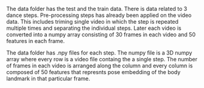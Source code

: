 The data folder has the test and the train data. There is data related to 3 dance steps. Pre-processing steps has already been applied on the video data. This includes triming single video in which the step is repeated multiple times and separating the individual steps. Later each video is converted into a numpy array consisting of 30 frames in each video and 50 features in each frame.

The data folder has .npy files for each step. The numpy file is a 3D numpy array where every row is a video file containg the a single step. The number of frames in each video is arranged along the column and every column is composed of 50 features that represnts pose embedding of the body landmark in that particular frame.
